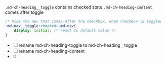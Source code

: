 
`.md-ch-heading__toggle` contains checked state
`.md-ch-heading-content` comes after toggle

```CSS
/* hide the nav that comes after the checkbox, when checkbox is toggled */
.md-nav__toggle:checked~.md-nav{
	display: initial; /* reset to default value */
}
```

- [ ] rename md-ch-heading-toggle to md-ch-heading__toggle
- [ ] rename md-ch-heading-content 
- [ ] 